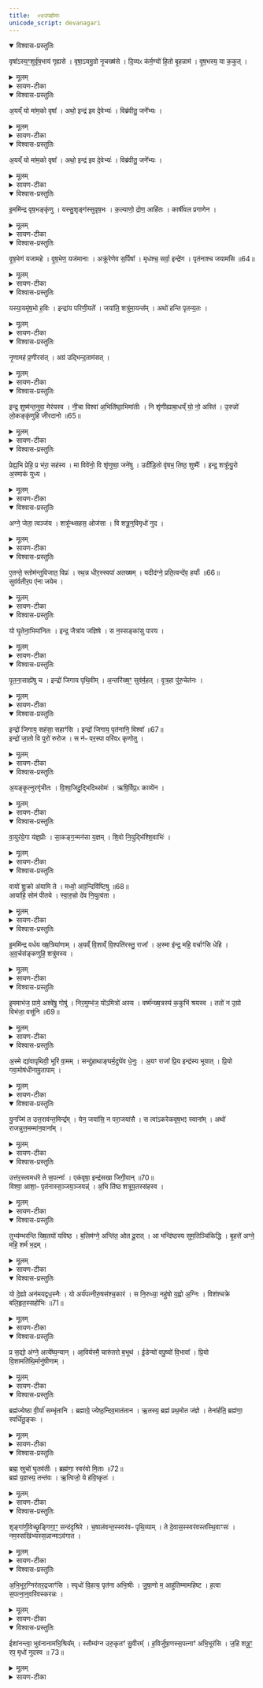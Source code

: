 ```yaml
---
title:  ०७उपहोमाः
unicode_script: devanagari
---
```


<details open><summary>विश्वास-प्रस्तुतिः</summary>

वृषा᳚ऽस्य॒ꣳ॒शुर्वृ॑ष॒भाय॑ गृह्यसे ।
वृषा॒ऽयमु॒ग्रो नृ॒चख्ष॑से ।
दि॒व्यᳵ क॑र्म॒ण्यो॑ हि॒तो बृ॒हन्नाम॑ ।
वृ॒ष॒भस्य॒ या क॒कुत् ।
</details>

<details><summary>मूलम्</summary>

वृषा᳚ऽस्य॒ꣳ॒शुर्वृ॑ष॒भाय॑ गृह्यसे ।
वृषा॒ऽयमु॒ग्रो नृ॒चख्ष॑से ।
दि॒व्यᳵ क॑र्म॒ण्यो॑ हि॒तो बृ॒हन्नाम॑ ।
वृ॒ष॒भस्य॒ या क॒कुत् ।
</details>

<details><summary>सायण-टीका</summary>

(SB) 1सप्तमे प्रथमामृचमाह - अंशुर्लतात्मक. सोमस्त्वं वृषाऽसि वीर्यवानसि । स त्वं वृषभाय श्रेष्ठायेन्द्रायाभिषवार्थं गृह्यसे । अयमुपांशुसवनाख्य उग्रः कठिनो ग्रावा वृषा वीर्यवान्भूत्वा नृचक्षसे नृणा द्रष्ट्रे तस्मा इन्द्राय कर्मण्योऽभिषवकर्मणि कुशलो हितोऽभिषवार्थमुपरवे निहितः । स च दिव्यो द्योतनात्मको बृहच्छब्दः तस्य पाषाणस्य नाम । अत एवान्यत्राम्नातः - 'बृहन्नसि बृहद्ग्रावा' इति । वृषभस्य श्रेष्ठस्य हिमव दादिपर्वतस्य या ककुत् ककुत्सदृशं शृङ्गं यदस्ति तद्रूपोऽयं पाषाणः । अत एव सन्नानां ग्राव्णामभिमन्त्रणमन्त्र एवमाम्नातः - 'पर्वतानां ककुभः प्रयुतः' इति ॥
</details>

<details open><summary>विश्वास-प्रस्तुतिः</summary>

अ॒यय्ँ यो मा॑म॒को वृषा᳚ ।
अथो॒ इन्द्र॑ इव दे॒वेभ्यः॑ ।
विब्र॑वीतु॒ जने᳚भ्यः ।
</details>

<details><summary>मूलम्</summary>

अ॒यय्ँ यो मा॑म॒को वृषा᳚ ।
अथो॒ इन्द्र॑ इव दे॒वेभ्यः॑ ।
विब्र॑वीतु॒ जने᳚भ्यः ।
</details>

<details><summary>सायण-टीका</summary>

2अथ द्वितीया - हे विष्णो! व्याप्त! सोम! अयं यजमानो विषूवान् श्रेष्ठो भवतु । यो यजमानो मामको मदीयो वृषा यागद्वारेण फलाभिवर्षणहेतुः सोऽयमिति पूर्वत्रान्वयः । अपि च यथैवेन्द्रो देवेभ्यः कार्याणि विविच्य ब्रवीति तथाऽयं यजमानो जनेभ्यो विविच्य ब्रवीतु । अयं मन्त्रः क्वचित्कर्मणि यजमानाभिमन्त्रणार्थः ॥
</details>

<details open><summary>विश्वास-प्रस्तुतिः</summary>

अ॒यय्ँ यो मा॑म॒को वृषा᳚ ।
अथो॒ इन्द्र॑ इव दे॒वेभ्यः॑ ।
विब्र॑वीतु॒ जने᳚भ्यः ।
</details>

<details><summary>मूलम्</summary>

अ॒यय्ँ यो मा॑म॒को वृषा᳚ ।
अथो॒ इन्द्र॑ इव दे॒वेभ्यः॑ ।
विब्र॑वीतु॒ जने᳚भ्यः ।
</details>

<details><summary>सायण-टीका</summary>

3अथ तृतीया - हे इन्द्र इमं यजमानं वृषभं कृणु श्रेष्ठं कुरु । वृषभत्वमेव प्रपञ्च्यते - आयुष्मन्तं दीर्घेणायुषा युक्तं वर्चस्वन्तं अधिकेन बलेन युक्तं अपि च विशां प्रजानामधिपतिं अस्याः पृथिव्या अध्यक्षं स्वामिनम् । अयं मन्त्र आशीर्वादरूपे कर्मणि द्रष्टव्यः ॥
</details>

<details open><summary>विश्वास-प्रस्तुतिः</summary>

इ॒ममि॑न्द्र वृष॒भङ्कृ॑णु ।
यस्सु॒शृङ्ग॑स्सुवृष॒भः ।
क॒ल्याणो॒ द्रोण॒ आहि॑तः ।
कार्षी॑वल प्रगाणेन ।
</details>

<details><summary>मूलम्</summary>

इ॒ममि॑न्द्र वृष॒भङ्कृ॑णु ।
यस्सु॒शृङ्ग॑स्सुवृष॒भः ।
क॒ल्याणो॒ द्रोण॒ आहि॑तः ।
कार्षी॑वल प्रगाणेन ।
</details>

<details><summary>सायण-टीका</summary>

4अथ चतुर्थी - योऽयमिन्द्रार्थमालभ्यमानः पशुः सोऽयं सुशृङ्गः शोभनशृङ्गोपेतः सुवृषभः सुष्ठु सेचनसमर्थः कल्याणः रमणीयः द्रोणे मुद्गमाषादिभक्षपरिपूर्णे काष्ठपात्रे आहितो भक्षणाय नित्यं स्थापितः कार्षीवलप्रगाणेन कृषीवलैः कृतं कार्षीवलं तादृशं प्रगाणं प्रशंसनं यस्यासौ कार्षीवलप्रगाणः तादृशेन तेन वृषभेण यजामहे इन्द्रं पूजयामः ॥
</details>

<details open><summary>विश्वास-प्रस्तुतिः</summary>

वृ॒ष॒भेण॑ यजामहे ।
वृ॒ष॒भेण॒ यज॑मानाः ।
अक्रू॑रेणेव स॒र्पिषा᳚ ।
मृध॑श्च॒ सर्वा॒ इन्द्रे॑ण ।
पृत॑नाश्च जयामसि ॥64॥  
</details>

<details><summary>मूलम्</summary>

वृ॒ष॒भेण॑ यजामहे ।
वृ॒ष॒भेण॒ यज॑मानाः ।
अक्रू॑रेणेव स॒र्पिषा᳚ ।
मृध॑श्च॒ सर्वा॒ इन्द्रे॑ण ।
पृत॑नाश्च जयामसि ॥64॥  
</details>

<details><summary>सायण-टीका</summary>

5अथ पञ्चमी - यथाऽक्रूरेण स्वादुतमेन सर्पिषा यागः क्रियते तथैव वृषभेणानेन यजमाना वयमिन्द्रेणानुगृहीतास्सन्तो मृधश्च शत्रूनपि सर्वाः पृतनाश्च परकीयसेना अपि जयामसि वशीकुर्मः ॥
</details>

<details open><summary>विश्वास-प्रस्तुतिः</summary>

यस्या॒यमृ॑ष॒भो ह॒विः ।
इन्द्रा॑य परिणी॒यते᳚ ।
जया॑ति॒ शत्रु॑मा॒यन्त᳚म् ।
अथो॑ हन्ति पृतन्य॒तः ।
</details>

<details><summary>मूलम्</summary>

यस्या॒यमृ॑ष॒भो ह॒विः ।
इन्द्रा॑य परिणी॒यते᳚ ।
जया॑ति॒ शत्रु॑मा॒यन्त᳚म् ।
अथो॑ हन्ति पृतन्य॒तः ।
</details>

<details><summary>सायण-टीका</summary>

6अथ षष्ठी - यस्य यजमानस्यायमृषभो हविर्भूत्वेन्द्रार्थं परितो नीयते, स यजमानः आयन्तमागच्छतं शत्रुं जयति । अपि च पृतन्यतोऽस्मद्विरोधिनीं सेनामिच्छतः पुरुषान्सर्वानपि हन्ति ॥
</details>

<details open><summary>विश्वास-प्रस्तुतिः</summary>

नृ॒णामह॑ प्र॒णीरस॑त् ।
अग्र॑ उद्भिन्द॒ताम॑सत् ।
</details>

<details><summary>मूलम्</summary>

नृ॒णामह॑ प्र॒णीरस॑त् ।
अग्र॑ उद्भिन्द॒ताम॑सत् ।
</details>

<details><summary>सायण-टीका</summary>

7अय सप्तमी - अयं वृषभयाजी नृणां मनुष्याणां प्रणीरसत् प्रकर्षेण नेता भवतु । अहं अपि च उद्भिन्दतां विरोधिजनोद्भेदनं कुर्वतां परुषाणां मध्येऽयमग्रेऽसत् प्रथमप्रवृत्तो भवतु । 'यस्प्तुशृङ्गः' इत्यादयश्चत्वारो मन्त्राः 'ऐन्द्रमृषभमालभेत' इत्येतस्मिन्पशावुपहोमार्थाः ॥
</details>

<details open><summary>विश्वास-प्रस्तुतिः</summary>

इन्द्र॒ शुष्म॑न्त॒नुवा॒ मेर॑यस्व ।
नी॒चा विश्वा॑ अ॒भिति॑ष्ठा॒भिमा॑तीः ।
नि शृ॑णीह्याबा॒धय्ँ यो॒ नो॒ अस्ति॑ ।
उ॒रुन्नो॑ लो॒कङ्कृ॑णुहि जीरदानो ॥65॥  
</details>

<details><summary>मूलम्</summary>

इन्द्र॒ शुष्म॑न्त॒नुवा॒ मेर॑यस्व ।
नी॒चा विश्वा॑ अ॒भिति॑ष्ठा॒भिमा॑तीः ।
नि शृ॑णीह्याबा॒धय्ँ यो॒ नो॒ अस्ति॑ ।
उ॒रुन्नो॑ लो॒कङ्कृ॑णुहि जीरदानो ॥65॥  
</details>

<details><summary>सायण-टीका</summary>

8अथाष्टमी - हे इन्द्र! तनुवा अस्मच्छरीरेषु शुष्मं बलं मेरयस्व प्रेरय । विश्वा अभिमातीः पाप्मनो नोच्चैः कृत्वा अभितिष्ठ अभितोऽवस्थितं कुरु । योऽयं नोऽस्माकमपरैः संपादित आबाधोऽस्ति तमाबाधं निशृणीहि नितरां शीर्णं कुरु । हे जीरदानो! जीवनहेतो! इन्द्र! नोऽस्माकमुरुं विस्तीर्णं लोकं कणुहि कुरुष्व ॥
</details>

<details open><summary>विश्वास-प्रस्तुतिः</summary>

प्रेह्य॒भि प्रेहि॒ प्र भ॑रा॒ सह॑स्व ।
मा विवे॑नो॒ वि शृ॑णुष्वा॒ जने॑षु ।
उदी॑डि॒तो वृ॑षभ॒ तिष्ठ॒ शुष्मैः᳚ ।
इन्द्र॒ शत्रू᳚न्पु॒रो अ॒स्माक॑ युध्य ।
</details>

<details><summary>मूलम्</summary>

प्रेह्य॒भि प्रेहि॒ प्र भ॑रा॒ सह॑स्व ।
मा विवे॑नो॒ वि शृ॑णुष्वा॒ जने॑षु ।
उदी॑डि॒तो वृ॑षभ॒ तिष्ठ॒ शुष्मैः᳚ ।
इन्द्र॒ शत्रू᳚न्पु॒रो अ॒स्माक॑ युध्य ।
</details>

<details><summary>सायण-टीका</summary>

9अथ नवमी - हे इन्द्र! प्रेहि विजयार्थं गच्छ । गमनकाले अप्यभिप्रेहि शत्रोरभिमुखो गच्छ । गत्वा च प्रभर मुख्यानां प्रहारं कुरु । सहस्व इतरानभिभव । किंचिदपि शत्रुं मा विवेनः अयमेको रक्षणीय इति विशेषेणादरं मा कुरु । ततो जनेषु महतीं मदीयां स्तुतिं शृणुष्व । हे वृषभ! ईडितः स्तुतस्सन् पुनरपि शुष्मैर्बलैः सह शत्रून् हन्तुमुत्तिष्ठ, हे इन्द्र! अस्माकं शत्रून्पुरत एव युध्य संप्रहर । एतच्चोभयं विजयार्थमैन्द्रे कर्मणि द्रष्टव्यम् ॥
</details>

<details open><summary>विश्वास-प्रस्तुतिः</summary>

अग्ने॒ जेता॒ त्वञ्ज॑य ।
शत्रू᳚न्थ्सहस॒ ओज॑सा ।
वि शत्रू॒न्॒विमृधो॑ नुद ।
</details>

<details><summary>मूलम्</summary>

अग्ने॒ जेता॒ त्वञ्ज॑य ।
शत्रू᳚न्थ्सहस॒ ओज॑सा ।
वि शत्रू॒न्॒विमृधो॑ नुद ।
</details>

<details><summary>सायण-टीका</summary>

10अथ दशमी - हे अग्रे! जेता जयशीलस्त्वं शत्रूञ्जय । तथौजसा बलेन सहसे अभिभव । शत्रून्विनुद विशेषेण निराकुरु । मृधोऽन्यानपि बाधकान्विनुद ॥
</details>

<details open><summary>विश्वास-प्रस्तुतिः</summary>

ए॒तन्ते॒ स्तोम॑न्तुविजात॒ विप्रः॑ ।
रथ॒न्न धीर॒स्स्वपा॑ अतख्षम् ।
यदीद॑ग्ने॒ प्रति॒त्वन्दे॑व॒ हर्याः᳚ ॥66॥  
सुव॑र्वतीर॒प ए॑ना जयेम ।
</details>

<details><summary>मूलम्</summary>

ए॒तन्ते॒ स्तोम॑न्तुविजात॒ विप्रः॑ ।
रथ॒न्न धीर॒स्स्वपा॑ अतख्षम् ।
यदीद॑ग्ने॒ प्रति॒त्वन्दे॑व॒ हर्याः᳚ ॥66॥  
सुव॑र्वतीर॒प ए॑ना जयेम ।
</details>

<details><summary>सायण-टीका</summary>

11अथैकादशी - तुविजात! प्रभूतजन्मन्! हे अग्ने! ते तवैतं स्तोमं स्तोत्रं विप्रः यजमानोऽहमतक्षं तक्षणवत्संपादनमकार्षम् । तत्र दृष्टान्तः - धीरो बुद्धिमान् स्वपाः शोभनकर्मा शिल्पी रथं यथा रथं तक्षति तद्वत् । हे अग्ने! देव! यदीत् यदिदं स्तोत्रं त्वं प्रतिहर्याः आद्रियेथाः तर्हि वयं सुवर्वतीः सुवःकामयुता अपः एना एतेन स्तोत्रेण जयेम । एतदुभयमाग्नेये कर्मणि द्रष्टव्यम् ।
</details>

<details open><summary>विश्वास-प्रस्तुतिः</summary>

यो घृ॒तेना॒भिमा॑नितः ।
इन्द्र॒ जैत्रा॑य जज्ञिषे ।
स न॒स्सङ्का॑सु पारय ।
</details>

<details><summary>मूलम्</summary>

यो घृ॒तेना॒भिमा॑नितः ।
इन्द्र॒ जैत्रा॑य जज्ञिषे ।
स न॒स्सङ्का॑सु पारय ।
</details>

<details><summary>सायण-टीका</summary>

12अथ द्वादशी - हे इन्द्र! यस्त्वं घूतेनाभिमानितः अभितः पूजितस्सन् जैत्राय शत्रुजयाय जज्ञिरे जायसे जयसमर्य इत्यर्थः । स त्वं संकासु परकीयसेनासु नोऽस्मान् पारय पालय । तथा पृतनासाह्येषु च सेनानामभिभभेष्वपि समर्थान्कुर्विति शेषः ॥
</details>

<details open><summary>विश्वास-प्रस्तुतिः</summary>

पृ॒त॒ना॒साह्ये॑षु च ।
इन्द्रो॑ जिगाय पृथि॒वीम् ।
अ॒न्तरि॑ख्ष॒ꣳ॒ सुव॑र्म॒हत् ।
वृ॒त्र॒हा पु॑रु॒चेत॑नः ।
</details>

<details><summary>मूलम्</summary>

पृ॒त॒ना॒साह्ये॑षु च ।
इन्द्रो॑ जिगाय पृथि॒वीम् ।
अ॒न्तरि॑ख्ष॒ꣳ॒ सुव॑र्म॒हत् ।
वृ॒त्र॒हा पु॑रु॒चेत॑नः ।
</details>

<details><summary>सायण-टीका</summary>

13अथ त्रयोदशी - पुरुचेतनः बहुविधज्ञानयुक्तः वृत्रहा शत्रुघातक इन्द्रः पृथिवीमन्तरितक्षं महान्तं स्वर्गं च जिगाय वशीकृतवात् ॥
</details>

<details open><summary>विश्वास-प्रस्तुतिः</summary>

इन्द्रो॑ जिगाय॒ सह॑सा॒ सहाꣳ॑सि ।
इन्द्रो॑ जिगाय॒ पृत॑नानि॒ विश्वा᳚ ॥67॥  
इन्द्रो॑ जा॒तो वि पुरो॑ रुरोज ।
स न॑ᳶ पर॒स्पा वरि॑वᳵ कृणोतु ।
</details>

<details><summary>मूलम्</summary>

इन्द्रो॑ जिगाय॒ सह॑सा॒ सहाꣳ॑सि ।
इन्द्रो॑ जिगाय॒ पृत॑नानि॒ विश्वा᳚ ॥67॥  
इन्द्रो॑ जा॒तो वि पुरो॑ रुरोज ।
स न॑ᳶ पर॒स्पा वरि॑वᳵ कृणोतु ।
</details>

<details><summary>सायण-टीका</summary>

14अथ चतुर्दशी - अयमिन्द्रः सहसा स्वकीयबलेन सहांसि परकीयबलानि जिगाय जितवान् । अयमिन्द्रो विश्वा पृतनानि सर्वाणि सैन्यानि जिगाय । अयमिन्द्रो जातमात्र एव पुरः परकीयाणि पुराणि विरुरोज विशेषेण भग्नानि कृतवान् । स इन्द्रो नोऽस्माकं परस्पा अतिशयेन पालयिता सन् वरिवः कृणोतु धनं करोतु । इदं मन्त्रद्वयमैन्द्रे कर्मणि द्रष्टव्यम् ॥
</details>

<details open><summary>विश्वास-प्रस्तुतिः</summary>

अ॒यङ्कृ॒त्नुरगृ॑भीतः ।
वि॒श्व॒जिदु॒द्भिदिथ्सोमः॑ ।
ऋषि॒र्विप्र॒ᳵ काव्ये॑न ।
</details>

<details><summary>मूलम्</summary>

अ॒यङ्कृ॒त्नुरगृ॑भीतः ।
वि॒श्व॒जिदु॒द्भिदिथ्सोमः॑ ।
ऋषि॒र्विप्र॒ᳵ काव्ये॑न ।
</details>

<details><summary>सायण-टीका</summary>

15अथ पञ्चदशी - कृत्नुर्नाम कश्चित् ऋषिः विप्रो ब्राह्मणः कावनाम्ना साम्ना निष्पन्नं स्तोत्रं काव्यं तेन स्तोत्रेण अयमृषिः विश्वजित् सर्वस्य विश्वस्य जेता उद्भिदित् सर्वस्य विरोधिन उद्भेदक एव सन् सोमः सोमसदृशः सर्वस्योपकारकः । स चागृभीतः केनाप्यनभिभूतः । अस्य मन्त्रस्य क्वचिज्जपे
विनियोगो द्रष्टव्यः ॥
</details>

<details open><summary>विश्वास-प्रस्तुतिः</summary>

वा॒युर॑ग्रे॒गा य॑ज्ञ॒प्रीः ।
सा॒कङ्ग॒न्मन॑सा य॒ज्ञम् ।
शि॒वो नि॒युद्भि॑श्शि॒वाभिः॑ ।
</details>

<details><summary>मूलम्</summary>

वा॒युर॑ग्रे॒गा य॑ज्ञ॒प्रीः ।
सा॒कङ्ग॒न्मन॑सा य॒ज्ञम् ।
शि॒वो नि॒युद्भि॑श्शि॒वाभिः॑ ।
</details>

<details><summary>सायण-टीका</summary>

16अथ षोडशी - अयं वायुरग्रेगाः प्रथमगामी यज्ञप्रीः यज्ञेन प्रीयमाणः शिवाभिः शान्ताभिः नियुद्भिः नियुन्नामिकाभिः स्वकीयाभिर्वडवाभिः साकं शिवः स्वयमपि शान्तस्सन् मनसा गन् ध्यानमात्रेण यज्ञं गच्छतु ॥
</details>

<details open><summary>विश्वास-प्रस्तुतिः</summary>

वायो॑ शु॒क्रो अ॑यामि ते ।
मध्वो॒ अग्र॒न्दिवि॑ष्टिषु ॥68॥  
आया॑हि॒ सोम॑ पीतये ।
स्वा॒रु॒हो दे॑व नि॒युत्व॑ता ।
</details>

<details><summary>मूलम्</summary>

वायो॑ शु॒क्रो अ॑यामि ते ।
मध्वो॒ अग्र॒न्दिवि॑ष्टिषु ॥68॥  
आया॑हि॒ सोम॑ पीतये ।
स्वा॒रु॒हो दे॑व नि॒युत्व॑ता ।
</details>

<details><summary>सायण-टीका</summary>

17अथ सप्तदशी - हे वायो! शुक्रो निर्मलः मध्वो मधुरः सोमरसो योऽस्ति, तमग्रं श्रेष्ठं दिविष्टिषु दिवि वासेच्छा येषां देवानां ते दिविष्टयस्तेषु मध्ये ते त्वदर्थं अयामि रथं प्राप्नोमि । ततो हे देव! नियुत्वता त्वदीययाऽश्वजात्या सह स्वारुहः सुष्ठु रथमारूढः सोमपीतये सोमपानार्थमायाहि । एतदुभयं वायव्ये कर्मणि द्रष्टव्यम् । वायुरग्रेगा इत्यादयस्तु प्रउगशस्त्रेऽप्यन्तर्भूताः॥
</details>

<details open><summary>विश्वास-प्रस्तुतिः</summary>

इ॒ममि॑न्द्र वर्धय ख्ष॒त्रिया॑णाम् ।
अ॒यव्ँ वि॒शाव्ँ वि॒श्पति॑रस्तु॒ राजा᳚ ।
अ॒स्मा इ॑न्द्र॒ महि॒ वर्चाꣳ॑सि धेहि ।
अ॒व॒र्चस॑ङ्कणुहि॒ शत्रु॑मस्य ।
</details>

<details><summary>मूलम्</summary>

इ॒ममि॑न्द्र वर्धय ख्ष॒त्रिया॑णाम् ।
अ॒यव्ँ वि॒शाव्ँ वि॒श्पति॑रस्तु॒ राजा᳚ ।
अ॒स्मा इ॑न्द्र॒ महि॒ वर्चाꣳ॑सि धेहि ।
अ॒व॒र्चस॑ङ्कणुहि॒ शत्रु॑मस्य ।
</details>

<details><summary>सायण-टीका</summary>

18अथाष्टादशी - हे इन्द्र! क्षत्रियाणां मध्ये इमं पुरोवर्तिनं राजानं वर्धय । अयं राजा विशां प्रजानां मध्ये विश्पतिरति शयेन प्रजापालकोऽस्तु । विशां मध्ये या उत्तमा विशस्तासामपि पालकोऽस्त्वित्यर्थः । हे इन्द्र! अस्मै राज्ञे महिवर्चांसि महान्ति बलानि धेहि संपादय । अस्य शत्रुमवर्चसं कृणुहि बलहीनं कुरु ॥
</details>

<details open><summary>विश्वास-प्रस्तुतिः</summary>

इ॒ममाभ॑ज॒ ग्रामे॒ अश्वे॑षु॒ गोषु॑ ।
निर॒मुम्भ॑ज॒ यो॑ऽमित्रो॑ अस्य ।
वर्ष्म॑न्ख्ष॒त्रस्य॑ क॒कुभि॑ श्रयस्व ।
ततो॑ न उ॒ग्रो विभ॑जा॒ वसू॑नि ॥69॥  
</details>

<details><summary>मूलम्</summary>

इ॒ममाभ॑ज॒ ग्रामे॒ अश्वे॑षु॒ गोषु॑ ।
निर॒मुम्भ॑ज॒ यो॑ऽमित्रो॑ अस्य ।
वर्ष्म॑न्ख्ष॒त्रस्य॑ क॒कुभि॑ श्रयस्व ।
ततो॑ न उ॒ग्रो विभ॑जा॒ वसू॑नि ॥69॥  
</details>

<details><summary>सायण-टीका</summary>

19अथैकोनविंशी - हे इन्द्र! इमं राजानं सर्वस्मिन् ग्रामेऽश्वेषु गोषु च आभज सर्वतोभागिनं कुरु । अस्य राज्ञोऽमित्रः शत्रुर्योऽस्त्यमुं निर्भज भागरहितं कुरु । क्षत्रस्य क्षत्रियजातेः वर्ष्मन् शरीरे ककुभि उत्तमाङ्गे श्रयस्व इन्द्रस्य प्रसादाश्रितो भव सर्वाऽपि क्षत्रियजातिस्त्वां नमस्करोत्वित्यर्थः । अथवैनं राजानं श्रयस्व स्थापय । तत ऊर्ध्वं नोऽस्माकमुग्रस्त्वं वसूनि परकीयाणि धनानि विभज विशेषेण संपादय परेषु कुपितस्तदीयं धनमस्मभ्यं प्रयच्छेत्यर्थः ॥
</details>

<details open><summary>विश्वास-प्रस्तुतिः</summary>

अ॒स्मे द्या॑वापृथिवी॒ भूरि॑ वा॒मम् ।
सन्दु॑हाथाङ्घर्म॒दुघे॑व धे॒नुः ।
अ॒यꣳ राजा᳚ प्रि॒य इन्द्र॑स्य भूयात् ।
प्रि॒यो गवा॒मोष॑धीनामु॒तापाम् ।
</details>

<details><summary>मूलम्</summary>

अ॒स्मे द्या॑वापृथिवी॒ भूरि॑ वा॒मम् ।
सन्दु॑हाथाङ्घर्म॒दुघे॑व धे॒नुः ।
अ॒यꣳ राजा᳚ प्रि॒य इन्द्र॑स्य भूयात् ।
प्रि॒यो गवा॒मोष॑धीनामु॒तापाम् ।
</details>

<details><summary>सायण-टीका</summary>

20अथ विंशी - प्रवर्ग्यार्थं या पयो दुग्धे सा घर्मदुघा तादृशी धेनुरिव हे द्यावापृथिव्यौ! अस्मै अस्मदर्थं संदुहाथामपेक्षितस्य कामस्य युवां दोहनं कुरुतम् । अयं च राजा युवयोः प्रसादादिन्द्रस्य प्रियो भूयात् । तथा गवामोषधीनामपां च प्रियो भूयात् । ताः सर्वा अस्मिन् रमन्तामियर्थः ॥
</details>

<details open><summary>विश्वास-प्रस्तुतिः</summary>

यु॒नज्मि॑ त उत्त॒राव॑न्त॒मिन्द्र᳚म् ।
येन॒ जया॑सि॒ न परा॒जया॑सै ।
स त्वा॑ऽकरेकवृष॒भꣵ स्वाना᳚म् ।
अथो॑ राजन्नुत्त॒मम्मा॑न॒वाना᳚म् ।
</details>

<details><summary>मूलम्</summary>

यु॒नज्मि॑ त उत्त॒राव॑न्त॒मिन्द्र᳚म् ।
येन॒ जया॑सि॒ न परा॒जया॑सै ।
स त्वा॑ऽकरेकवृष॒भꣵ स्वाना᳚म् ।
अथो॑ राजन्नुत्त॒मम्मा॑न॒वाना᳚म् ।
</details>

<details><summary>सायण-टीका</summary>

21अथैकविंशी - उत्तर उत्कृष्टो ज्ञानैश्वर्यादिर्यस्येन्द्रस्य सोऽयमुत्तरावान् । तादृशमिन्द्रं हे राजन्! ते त्वदर्थं युनज्मि त्वया सह संयोजयामि । येनेन्द्रेण जयासि सर्वदा त्वं जेष्यसि न पराजयासै कदाचिदपि पराजयं न प्राप्स्यसि । स इन्द्रः त्वां स्वानां ज्ञातीनां मध्ये एकवृषभमेकमेव श्रेष्ठं अकः करोतु । अथो अपि च हे राजन्! मानवानां त्वामुत्तमं करोतु ॥
</details>

<details open><summary>विश्वास-प्रस्तुतिः</summary>

उत्त॑र॒स्त्वमध॑रे ते स॒पत्नाः᳚ ।
एक॑वृषा॒ इन्द्र॑सखा जिगी॒वान् ॥70॥  
विश्वा॒ आशा॒ᳶ पृत॑नास्स॒ञ्जय॒ञ्जयन्न्॑ ।
अ॒भि ति॑ष्ठ शत्रूय॒तस्स॑हस्व ।
</details>

<details><summary>मूलम्</summary>

उत्त॑र॒स्त्वमध॑रे ते स॒पत्नाः᳚ ।
एक॑वृषा॒ इन्द्र॑सखा जिगी॒वान् ॥70॥  
विश्वा॒ आशा॒ᳶ पृत॑नास्स॒ञ्जय॒ञ्जयन्न्॑ ।
अ॒भि ति॑ष्ठ शत्रूय॒तस्स॑हस्व ।
</details>

<details><summary>सायण-टीका</summary>

22अथ द्वाविंशी - हे राजन्! त्वमुत्तर उत्कृष्टो भव । ते सपत्नाः शत्रवोऽधरे निकृष्टाः सन्तु । त्वमेकवृषा एक एव श्रेष्ठः इन्द्रसखा इन्द्रस्य सख्यं प्राप्तो जिगीवान् सर्वदा जयं प्राप्तो विश्वा आशाः सर्वा अपि दिशः संजयन् सम्यग्वशीकुर्वन् विश्वाः पृतनाश्च जयन् अभितिष्ठ अभिक्रम्य स्थिरो भव । शत्रूयतः शात्रवमिच्छतो मनुष्यान् सहस्व अभिभव । इयमिन्द्र वर्धयेत्यादिमन्त्रपञ्चकमाशीर्वादरूपं राजनि पुरोहितेन प्रयोक्तव्यम् ॥
</details>

<details open><summary>विश्वास-प्रस्तुतिः</summary>

तुभ्य॑म्भरन्ति ख्षि॒तयो॑ यविष्ठ ।
ब॒लिम॑ग्ने॒ अन्ति॑त॒ ओत दू॒रात् ।
आ भन्दि॑ष्ठस्य सुम॒तिञ्चि॑किद्धि ।
बृ॒हत्ते॑ अग्ने॒ महि॒ शर्म॑ भ॒द्रम् ।
</details>

<details><summary>मूलम्</summary>

तुभ्य॑म्भरन्ति ख्षि॒तयो॑ यविष्ठ ।
ब॒लिम॑ग्ने॒ अन्ति॑त॒ ओत दू॒रात् ।
आ भन्दि॑ष्ठस्य सुम॒तिञ्चि॑किद्धि ।
बृ॒हत्ते॑ अग्ने॒ महि॒ शर्म॑ भ॒द्रम् ।
</details>

<details><summary>सायण-टीका</summary>

23अथ त्रयोविंशी - हे यविष्ठ! युवतम अग्ने! क्षितयो भूमिष्ठाः सर्वे मनुष्या अन्तितः समीपदेशात् ओत उत दूरदेशाच्च बलिं पूजामाभरन्ति आनीय प्रयच्छन्ति । भन्दिष्ठस्य अतिशयेन स्तोतुर्मम सुमतिं शोभनमतिं आचिकिद्धि सर्वतोऽनुगृहाण । हे अग्ने! ते तव शर्म शरणं बृहत् महि अधिकं कर्मभिः पूज्यं भद्रं कल्याणम् ॥
</details>

<details open><summary>विश्वास-प्रस्तुतिः</summary>

यो दे॒ह्यो अन॑मयद्वध॒स्नैः ।
यो अर्य॑पत्नीरु॒षस॑श्च॒कार॑ ।
स नि॒रुध्या॒ नहु॑षो य॒ह्वो अ॒ग्निः ।
विश॑श्चक्रे बलि॒हृत॒स्सहो॑भिः ॥71॥  
</details>

<details><summary>मूलम्</summary>

यो दे॒ह्यो अन॑मयद्वध॒स्नैः ।
यो अर्य॑पत्नीरु॒षस॑श्च॒कार॑ ।
स नि॒रुध्या॒ नहु॑षो य॒ह्वो अ॒ग्निः ।
विश॑श्चक्रे बलि॒हृत॒स्सहो॑भिः ॥71॥  
</details>

<details><summary>सायण-टीका</summary>

24अथ चतुर्विंशी - योऽग्निर्देह्यो देहिनीः प्रजाः वधस्त्रैः वधबन्धनैश्च । स्ना वेष्टन इति धातोरुत्पन्नत्वाद्बन्धनमुच्यते । अनमयत् स्ववशीकृतवान् । यश्चाग्निरुषतो देवीरर्यपत्नीः सूर्यभार्याश्चकार सोऽग्निः यह्वो महान् नहुषो बन्धको भूत्वा विशः प्रजाः निरुध्य बलिहृतश्चक्रे । बलिहरणं नाम देवेभ्यो हविर्दानम् । सहोभिः स्वकीयैर्बलैस्तथा चक्रे । एतच्चोभयं दिवश्येनीष्टिषु 'अग्नये बलिमते चरुम्' इत्यत्र याज्यानुवाक्ये । तथा च तत्र प्रतीकद्वयमाम्नातम् - 'तुभ्यं भरन्ति, यो देह्यः' इति ॥
</details>

<details open><summary>विश्वास-प्रस्तुतिः</summary>

प्र स॒द्यो अ॑ग्ने॒ अत्ये᳚ष्य॒न्यान् ।
आ॒विर्यस्मै॒ चारु॑तरो ब॒भूथ॑ ।
ई॒डेन्यो॑ वपु॒ष्यो॑ वि॒भावा᳚ ।
प्रि॒यो वि॒शामति॑थि॒र्मानु॑षीणाम् ।
</details>

<details><summary>मूलम्</summary>

प्र स॒द्यो अ॑ग्ने॒ अत्ये᳚ष्य॒न्यान् ।
आ॒विर्यस्मै॒ चारु॑तरो ब॒भूथ॑ ।
ई॒डेन्यो॑ वपु॒ष्यो॑ वि॒भावा᳚ ।
प्रि॒यो वि॒शामति॑थि॒र्मानु॑षीणाम् ।
</details>

<details><summary>सायण-टीका</summary>

25अथ पञ्चविंशी - हे अग्ने! यस्मै यजमानाय त्वं चारुतरः प्रियतर आविर्बभूथ प्रत्यक्षदृष्टोऽभूः । तस्य यजमानस्यार्थे सद्यस्तदानीमेवान्यान् सर्वान्यजमानान् प्रकर्षेणात्येषि अति क्रमिष्यसि । चारुतरत्वमेव स्पष्टीक्रियते - ईडेन्यः सर्वैः स्तुत्यो वपुष्यः उज्ज्वलरूपो विभावा दीप्यमानो मानुषीणां विशां प्रजानां प्रियोऽतिथिः । सोऽयं मन्त्र आग्नेये कर्मणि द्रष्टव्यः ॥
</details>

<details open><summary>विश्वास-प्रस्तुतिः</summary>

ब्रह्म॑ज्येष्ठा वी॒र्या॑ सम्भृ॑तानि ।
ब्रह्माग्रे॒ ज्येष्ठ॒न्दिव॒मात॑तान ।
ऋ॒तस्य॒ ब्रह्म॑ प्रथ॒मोत ज॑ज्ञे ।
तेना॑र्हति॒ ब्रह्म॑णा॒ स्पर्धि॑तु॒ङ्कः ।
</details>

<details><summary>मूलम्</summary>

ब्रह्म॑ज्येष्ठा वी॒र्या॑ सम्भृ॑तानि ।
ब्रह्माग्रे॒ ज्येष्ठ॒न्दिव॒मात॑तान ।
ऋ॒तस्य॒ ब्रह्म॑ प्रथ॒मोत ज॑ज्ञे ।
तेना॑र्हति॒ ब्रह्म॑णा॒ स्पर्धि॑तु॒ङ्कः ।
</details>

<details><summary>सायण-टीका</summary>

26षड्विंशी - हे ज्येष्ठा! वृद्धतमाः! प्रजापतिप्रभृतयः! शृणुत यानि वीर्याणि ज्ञानैश्वर्यादीनि युष्मासु संभृतानि संपादितानि सर्वाणि ब्रह्मैव । 'अत एव स्मर्यते -
यद्यद्विभूतिमत्सत्त्वं श्रीमदूर्जितमेव वा ।  
तत्तदेवावगच्छ त्वं मम तेजोंशसंभवम् ॥  
इति ।  
किंच - ज्येष्ठं लोके वृद्धतमं ब्रह्म अग्रे प्रथममादिकाले दिवमाततान द्युलोकं विस्तारयति स्म । किं बहुना यदृतं सत्यं सर्वकारणकारणं वस्तु तस्यापि ब्रह्म प्रथमं जज्ञे प्रादुरभूत् । स्वस्य स्वयमेव अविर्बभूव स्वप्रकाशत्वेन भासत इत्यर्थः । तेनैवंभूतेन ब्रह्मणा कोऽन्यः पुमान् स्पर्धितुं शक्नोति ॥
</details>

<details open><summary>विश्वास-प्रस्तुतिः</summary>

ब्रह्म॒ स्रुचो॑ घृ॒तव॑तीः ।
ब्रह्म॑णा॒ स्वर॑वो मि॒ताः ॥72॥  
ब्रह्म॑ य॒ज्ञस्य॒ तन्त॑वः ।
ऋ॒त्विजो॒ ये ह॑वि॒ष्कृतः॑ ।
</details>

<details><summary>मूलम्</summary>

ब्रह्म॒ स्रुचो॑ घृ॒तव॑तीः ।
ब्रह्म॑णा॒ स्वर॑वो मि॒ताः ॥72॥  
ब्रह्म॑ य॒ज्ञस्य॒ तन्त॑वः ।
ऋ॒त्विजो॒ ये ह॑वि॒ष्कृतः॑ ।
</details>

<details><summary>सायण-टीका</summary>

27अथ सप्तविंशी - घृतवतीः घृतसंपूर्णाः स्रुचोऽपि ब्रह्मैव । मिताः यूपे प्रक्षिप्ताः स्वरवः शकलविशेषा अपि ब्रह्मैव । यज्ञस्य तन्तवो विस्तारा अपि ब्रह्मैव । हविष्कृतो हविस्संपादकाः ये ऋत्विजः सन्ति तेऽपि ब्रह्मैव । एतच्चोभयं 'ब्रह्मण ऋषभम्' इति विहिते पशो द्रष्टव्यम् ॥
</details>

<details open><summary>विश्वास-प्रस्तुतिः</summary>

शृङ्गा॑णी॒वेच्छृ॒ङ्गिणा॒ꣳ॒ सन्द॑दृश्रिरे ।
च॒षाल॑वन्त॒स्स्वर॑वᳶ पृथि॒व्याम् ।
ते दे॒वास॒स्स्वर॑वस्तस्थि॒वाꣳसः॑ ।
नम॒स्सखि॑भ्यस्स॒न्नान्माऽव॑गात ।
</details>

<details><summary>मूलम्</summary>

शृङ्गा॑णी॒वेच्छृ॒ङ्गिणा॒ꣳ॒ सन्द॑दृश्रिरे ।
च॒षाल॑वन्त॒स्स्वर॑वᳶ पृथि॒व्याम् ।
ते दे॒वास॒स्स्वर॑वस्तस्थि॒वाꣳसः॑ ।
नम॒स्सखि॑भ्यस्स॒न्नान्माऽव॑गात ।
</details>

<details><summary>सायण-टीका</summary>

28अथाष्टाविंशी - चषाला यूपाग्रवर्तिनः कटकाः स्वरवो यूपरशनास्वासञ्जिताः शकलाः । चषालैः स्वरुभिश्च युक्ता यूपाः पृथिव्यां वेद्यां संददृश्रिरे सम्यग्दृष्टाः । तत्र दृष्टान्तः - शृङ्गिणां वृषभाणां शृङ्गाणीवेत् शृङ्गाणि यथा दृश्यन्ते तथैवेत्यर्थः । स्वरुमन्तस्ते यूपास्तस्थिवांसो देवासः स्थैर्येणावस्थिता देवा एव । अत एव 'स वा एष सर्वदेवत्यो यद्यूपः' इत्याम्नातम् । अतो यजमानसखिभ्यो देवरूपेभ्यो यूपेभ्यो नमोऽस्तु । हे यूपाः! सन्नात् अस्मत्सदनात् माऽवगात माऽपगच्छत । एतस्य मन्त्रस्य विनियोगं सूत्रकार अह - 'यूप यजमान उपतिष्ठते नमस्सखिभ्यः' इति ॥
</details>

<details open><summary>विश्वास-प्रस्तुतिः</summary>

अ॒भि॒भूर॒ग्निर॑तर॒द्रजाꣳ॑सि ।
स्पृधो॑ वि॒हत्य॒ पृत॑ना अभि॒श्रीः ।
जु॒षा॒णो म॒ आहु॑तिम्मामहिष्ट ।
ह॒त्वा स॒पत्ना॒न्॒वरि॑वस्करन्नः ।
</details>

<details><summary>मूलम्</summary>

अ॒भि॒भूर॒ग्निर॑तर॒द्रजाꣳ॑सि ।
स्पृधो॑ वि॒हत्य॒ पृत॑ना अभि॒श्रीः ।
जु॒षा॒णो म॒ आहु॑तिम्मामहिष्ट ।
ह॒त्वा स॒पत्ना॒न्॒वरि॑वस्करन्नः ।
</details>

<details><summary>सायण-टीका</summary>

29अथैकोनत्रिंशी - अभिभूरभिभवनशीलोऽयमग्निः रजांसि रञ्जनात्मकान् लोकान् अतरत् अत्यक्रामत् । स्पृधो बाधिकाः पृतनाः शत्रुसेना विहत्य तत एवाभिगतश्रीः सोऽयं जुषाणः प्रियमाणो मे मम आहुतिं मा महिष्ट श्रद्दधातु । अस्मत्सपत्नान् हत्वा वरिवः तदीयं धनं नोऽस्माकं करोतु ॥
</details>

<details open><summary>विश्वास-प्रस्तुतिः</summary>

ईशा॑नन्त्वा॒ भुव॑नानामभि॒श्रिय᳚म् ।
स्तौम्य॑ग्न उरु॒कृतꣳ॑ सु॒वीरम्᳚ ।
ह॒विर्जु॑षा॒णस्स॒पत्नाꣳ॑ अभि॒भूर॑सि ।
ज॒हि शत्रू॒ꣳ॒ रप॒ मृधो॑ नुदस्व ॥ 73॥  
</details>

<details><summary>मूलम्</summary>

ईशा॑नन्त्वा॒ भुव॑नानामभि॒श्रिय᳚म् ।
स्तौम्य॑ग्न उरु॒कृतꣳ॑ सु॒वीरम्᳚ ।
ह॒विर्जु॑षा॒णस्स॒पत्नाꣳ॑ अभि॒भूर॑सि ।
ज॒हि शत्रू॒ꣳ॒ रप॒ मृधो॑ नुदस्व ॥ 73॥  
</details>

<details><summary>सायण-टीका</summary>

30अथ त्रिंशी - हे अग्ने! त्वां स्तौमि । कीदृशं? भुवनानामीशानमभिगतश्रियमुरुकृतं प्रभूतकर्मकारिणं सुवीरं शोभनापत्यहेतुम् । हे अग्ने! त्वं हविर्जुषाणः सपत्नान् शत्रूनभिभवितुं समर्थोऽसि । अतः शत्रूञ्जहि मृधो बाधकानपनुदस्व । एतदुभयमाग्नेये कर्मणि द्रष्टव्यम् ॥
इति कृष्णयजुर्वेदीयतैत्तिरीयब्राह्मणभाष्ये द्वितीयकाण्डे चतुर्थप्रपाठके सप्तमोऽनुवाकः ॥  

</details>


